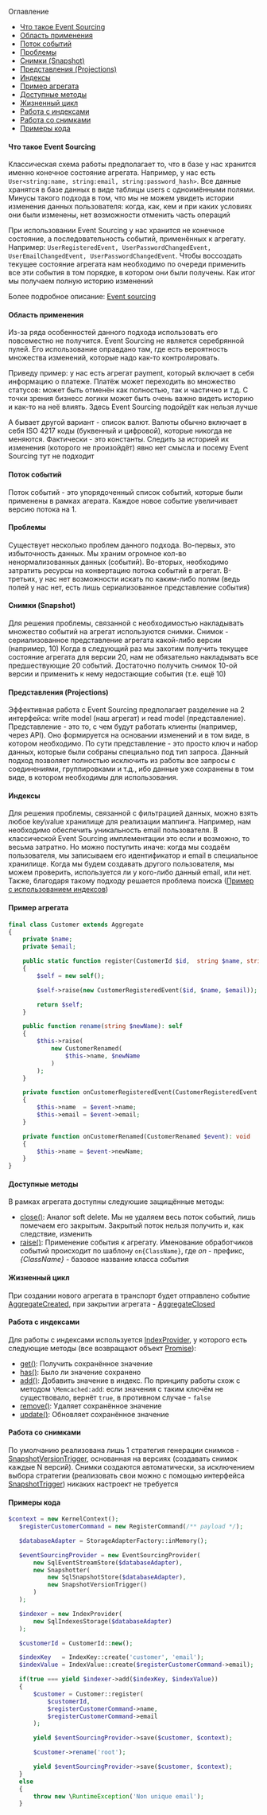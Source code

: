 Оглавление
* [Что такое Event Sourcing](https://github.com/mmasiukevich/service-bus/blob/master/doc/ru_event_sourcing.md#%D0%A7%D1%82%D0%BE-%D1%82%D0%B0%D0%BA%D0%BE%D0%B5-event-sourcing)
* [Область применения](https://github.com/mmasiukevich/service-bus/blob/master/doc/ru_event_sourcing.md#%D0%9E%D0%B1%D0%BB%D0%B0%D1%81%D1%82%D1%8C-%D0%BF%D1%80%D0%B8%D0%BC%D0%B5%D0%BD%D0%B5%D0%BD%D0%B8%D1%8F)
* [Поток событий](https://github.com/mmasiukevich/service-bus/blob/master/doc/ru_event_sourcing.md#%D0%9F%D0%BE%D1%82%D0%BE%D0%BA-%D1%81%D0%BE%D0%B1%D1%8B%D1%82%D0%B8%D0%B9)
* [Проблемы](https://github.com/mmasiukevich/service-bus/blob/master/doc/ru_event_sourcing.md#%D0%9F%D1%80%D0%BE%D0%B1%D0%BB%D0%B5%D0%BC%D1%8B)
* [Снимки (Snapshot)](https://github.com/mmasiukevich/service-bus/blob/master/doc/ru_event_sourcing.md#%D0%A1%D0%BD%D0%B8%D0%BC%D0%BA%D0%B8-snapshot)
* [Представления (Projections)](https://github.com/mmasiukevich/service-bus/blob/master/doc/ru_event_sourcing.md#%D0%9F%D1%80%D0%B5%D0%B4%D1%81%D1%82%D0%B0%D0%B2%D0%BB%D0%B5%D0%BD%D0%B8%D1%8F-projections)
* [Индексы](https://github.com/mmasiukevich/service-bus/blob/master/doc/ru_event_sourcing.md#%D0%98%D0%BD%D0%B4%D0%B5%D0%BA%D1%81%D1%8B)
* [Пример агрегата](https://github.com/mmasiukevich/service-bus/blob/master/doc/ru_event_sourcing.md#%D0%9F%D1%80%D0%B8%D0%BC%D0%B5%D1%80-%D0%B0%D0%B3%D1%80%D0%B5%D0%B3%D0%B0%D1%82%D0%B0)
* [Доступные методы](https://github.com/mmasiukevich/service-bus/blob/master/doc/ru_event_sourcing.md#%D0%94%D0%BE%D1%81%D1%82%D1%83%D0%BF%D0%BD%D1%8B%D0%B5-%D0%BC%D0%B5%D1%82%D0%BE%D0%B4%D1%8B)
* [Жизненный цикл](https://github.com/mmasiukevich/service-bus/blob/master/doc/ru_event_sourcing.md#%D0%96%D0%B8%D0%B7%D0%BD%D0%B5%D0%BD%D0%BD%D1%8B%D0%B9-%D1%86%D0%B8%D0%BA%D0%BB)
* [Работа с индексами](https://github.com/mmasiukevich/service-bus/blob/master/doc/ru_event_sourcing.md#%D0%A0%D0%B0%D0%B1%D0%BE%D1%82%D0%B0-%D1%81-%D0%B8%D0%BD%D0%B4%D0%B5%D0%BA%D1%81%D0%B0%D0%BC%D0%B8)
* [Работа со снимками](https://github.com/mmasiukevich/service-bus/blob/master/doc/ru_event_sourcing.md#%D0%A0%D0%B0%D0%B1%D0%BE%D1%82%D0%B0-%D1%81%D0%BE-%D1%81%D0%BD%D0%B8%D0%BC%D0%BA%D0%B0%D0%BC%D0%B8)
* [Примеры кода](https://github.com/mmasiukevich/service-bus/blob/master/doc/ru_event_sourcing.md#%D0%9F%D1%80%D0%B8%D0%BC%D0%B5%D1%80%D1%8B-%D0%BA%D0%BE%D0%B4%D0%B0)

#### Что такое Event Sourcing
Классическая схема работы предполагает то, что в базе у нас хранится именно конечное состояние агрегата.
Например, у нас есть ```User<string:name, string:email, string:password_hash>```. Все данные хранятся в базе данных в виде таблицы users с одноимёнными полями.
Минусы такого подхода в том, что мы не можем увидеть истории изменения данных пользователя: когда, как, кем и при каких условиях они были изменены, нет возможности отменить часть операций

При использовании Event Sourcing у нас хранится не конечное состояние, а последовательность событий, применённых к агрегату.
Например: ```UserRegisteredEvent, UserPasswordChangedEvent, UserEmailChangedEvent, UserPasswordChangedEvent```. Чтобы воссоздать текущее состояние агрегата нам необходимо по очереди применить все эти события в том порядке, в котором они были получены.
Как итог мы получаем полную историю изменений

Более подробное описание: [Event sourcing](https://microservices.io/patterns/data/event-sourcing.html)

#### Область применения
Из-за ряда особенностей данного подхода использовать его повсеместно не получится. Event Sourcing не является серебрянной пулей.
Его использование оправдано там, где есть вероятность множества изменений, которые надо как-то контролировать.

Приведу пример:
у нас есть агрегат payment, который включает в себя информацию о платеже. Платёж может переходить во множество статусов: может быть отменён как полностью, так и частично и т.д. С точки зрения бизнесс логики может быть очень важно видеть историю и как-то на неё влиять. Здесь Event Sourcing подойдёт как нельзя лучше

А бывает другой вариант - список валют. Валюты обычно включает в себя ISO 4217 коды (буквенный и цифровой), которые никогда не меняются. Фактически - это константы. Следить за историей их изменения (которого не произойдёт) явно нет смысла и посему Event Sourcing тут не подходит

#### Поток событий
Поток событий - это упорядоченный список событий, которые были применены в рамках агерата.
Каждое новое событие увеличивает версию потока на 1.

#### Проблемы
Существует несколько проблем данного подхода.
Во-первых, это избыточность данных. Мы храним огромное кол-во ненормализованных данных (событий).
Во-вторых, необходимо затратить ресурсы на конвертацию потока событий в агрегат.
В-третьих, у нас нет возможности искать по каким-либо полям (ведь полей у нас нет, есть лишь сериализованное представление события)

#### Снимки (Snapshot)
Для решения проблемы, связанной с необходимостью накладывать множество событий на агрегат используются снимки.
Снимок - сериализованное представление агрегата какой-либо версии (например, 10)
Когда в следующий раз мы захотим получить текущее состояние агрегата для версии 20, нам не обязательно накладывать все предшествующие 20 событий. Достаточно получить снимок 10-ой версии и применить к нему недостающие события (т.е. ещё 10)

#### Представления (Projections)
Эффективная работа с Event Sourcing предполагает разделение на 2 интерфейса: write model (наш агрегат) и read model (представление).
Представление - это то, с чем будут работать клиенты (например, через API). Оно формируется на основании изменений и в том виде, в котором необходимо. По сути представление - это просто ключ и набор данных, которые были собраны специально под тип запроса.
Данный подход позволяет полностью исключить из работы все запросы с соединениями, группировками и т.д., ибо данные уже сохранены в том виде, в котором необходимы для использования.

#### Индексы
Для решения проблемы, связанной с фильтрацией данных, можно взять любое key\value хранилище для реализации маппинга.
Например, нам необходимо обеспечить уникальность email пользователя.
В классической Event Sourcing имплементации это если и возможно, то весьма затратно. Но можно поступить иначе:
когда мы создаём пользователя, мы записываем его идентификатор и email в специальное хранилище. Когда мы будем создавать другого пользователя, мы можем проверить, используется ли у кого-либо данный email, или нет.
Также, благодаря такому подходу решается проблема поиска ([Пример с использованием индексов](https://github.com/mmasiukevich/service-bus/blob/master/doc/ru_event_sourcing.md#%D0%9F%D1%80%D0%B8%D0%BC%D0%B5%D1%80%D1%8B-%D0%BA%D0%BE%D0%B4%D0%B0))

#### Пример агрегата
```php
final class Customer extends Aggregate
{
    private $name;
    private $email;

    public static function register(CustomerId $id,  string $name, string $email): self
    {
        $self = new self();

        $self->raise(new CustomerRegisteredEvent($id, $name, $email));

        return $self;
    }

    public function rename(string $newName): self
    {
        $this->raise(
            new CustomerRenamed(
                $this->name, $newName
            )
        );
    }

    private function onCustomerRegisteredEvent(CustomerRegisteredEvent $event): void
    {
        $this->name  = $event->name;
        $this->email = $event->email;
    }

    private function onCustomerRenamed(CustomerRenamed $event): void
    {
        $this->name = $event->newName;
    }
}
```
#### Доступные методы
В рамках агрегата доступны следуюшие защищённые методы:
* [close()](https://github.com/mmasiukevich/service-bus/blob/master/src/EventSourcing/Aggregate.php#L137): Аналог soft delete. Мы не удаляем весь поток событий, лишь помечаем его закрытым. Закрытый поток нельзя получить и, как следствие, изменить
* [raise()](https://github.com/mmasiukevich/service-bus/blob/master/src/EventSourcing/Aggregate.php#L107): Применение события к агрегату. Именование обработчиков событий происходит по шаблону ```on{ClassName}```, где *on* - префикс, *{ClassName}* - базовое название класса события

#### Жизненный цикл
При создании нового агрегата в транспорт будет отправлено событие [AggregateCreated](https://github.com/mmasiukevich/service-bus/blob/master/src/EventSourcing/Contract/AggregateCreated.php), при закрытии агрегата - [AggregateClosed](https://github.com/mmasiukevich/service-bus/blob/master/src/EventSourcing/Contract/AggregateClosed.php)

#### Работа с индексами
Для работы с индексами используется [IndexProvider](https://github.com/mmasiukevich/service-bus/blob/master/src/IndexProvider.php), у которого есть следующие методы (все возвращают объект [Promise](https://github.com/amphp/amp/blob/master/lib/Promise.php)):
* [get()](https://github.com/mmasiukevich/service-bus/blob/master/src/IndexProvider.php#L51): Получить сохранённое значение
* [has()](https://github.com/mmasiukevich/service-bus/blob/master/src/IndexProvider.php#L85): Было ли значение сохранено
* [add()](https://github.com/mmasiukevich/service-bus/blob/master/src/IndexProvider.php#L122): Добавить значение в индекс. По принципу работы схож с методом ```\Memcached:add```: если значения с таким ключём не существовало, вернёт ```true```, в противном случае - ```false```
* [remove()](https://github.com/mmasiukevich/service-bus/blob/master/src/IndexProvider.php#L160): Удаляет сохранённое значение
* [update()](https://github.com/mmasiukevich/service-bus/blob/master/src/IndexProvider.php#L177): Обновляет сохранённое значение

#### Работа со снимками
По умолчанию реализована лишь 1 стратегия генерации снимков - [SnapshotVersionTrigger](https://github.com/mmasiukevich/service-bus/blob/master/src/EventSourcingSnapshots/Trigger/SnapshotVersionTrigger.php), основанная на версиях (создавать снимок каждые N версий). Снимки создаются автоматически, за исключением выбора стратегии (реализовать свои можно с помощью интерфейса [SnapshotTrigger](https://github.com/mmasiukevich/service-bus/blob/master/src/EventSourcingSnapshots/Trigger/SnapshotTrigger.php)) никаких настроект не требуется

#### Примеры кода
```php
$context = new KernelContext();
   $registerCustomerCommand = new RegisterCommand(/** payload */);

   $databaseAdapter = StorageAdapterFactory::inMemory();

   $eventSourcingProvider = new EventSourcingProvider(
       new SqlEventStreamStore($databaseAdapter),
       new Snapshotter(
           new SqlSnapshotStore($databaseAdapter),
           new SnapshotVersionTrigger()
       )
   );

   $indexer = new IndexProvider(
       new SqlIndexesStorage($databaseAdapter)
   );

   $customerId = CustomerId::new();

   $indexKey   = IndexKey::create('customer', 'email');
   $indexValue = IndexValue::create($registerCustomerCommand->email);

   if(true === yield $indexer->add($indexKey, $indexValue))
   {
       $customer = Customer::register(
           $customerId,
           $registerCustomerCommand->name,
           $registerCustomerCommand->email
       );

       yield $eventSourcingProvider->save($customer, $context);

       $customer->rename('root');

       yield $eventSourcingProvider->save($customer, $context);
   }
   else
   {
       throw new \RuntimeException('Non unique email');
   }
```
